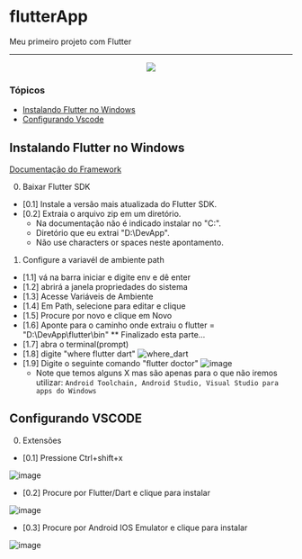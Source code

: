 # flutterApp

Meu primeiro projeto com Flutter

<hr>

<p align="center">
   <img src="http://img.shields.io/static/v1?label=STATUS&message=EM%20DESENVOLVIMENTO&color=RED&style=for-the-badge" #vitrinedev/>
</p>

### Tópicos 

- [Instalando Flutter no Windows](#instalando-flutter)
- [Configurando Vscode](#config-vscode)

## Instalando Flutter no Windows
<a href="https://flutter.dev/" alt="doc flutter">Documentação do Framework</a>

<p align="justify">

0. Baixar Flutter SDK

* [0.1] Instale a versão mais atualizada do Flutter SDK.  
* [0.2] Extraia o arquivo zip em um diretório. 
   * Na documentação não é indicado instalar no "C:\".
   * Diretório que eu extrai "D:\DevApp\".
   * Não use characters or spaces neste apontamento.

1. Configure a variavél de ambiente path

* [1.1] vá na barra iniciar e digite env e dê enter
* [1.2] abrirá a janela propriedades do sistema
* [1.3] Acesse Variáveis de Ambiente
* [1.4] Em Path, selecione para editar e clique
* [1.5] Procure por novo e clique em Novo
* [1.6] Aponte para o caminho onde extraiu o flutter = "D:\DevApp\flutter\bin"
   ** Finalizado esta parte...
* [1.7] abra o terminal(prompt)
* [1.8] digite "where flutter dart"
   ![where_dart](https://github.com/Minatti/flutterApp/assets/28359612/6ee72e8b-ecb0-4e4c-b2ba-03e0c757f8a7)
* [1.9] Digite o seguinte comando "flutter doctor"
   ![image](https://github.com/Minatti/flutterApp/assets/28359612/3c80a9ad-5d99-437d-b0a0-768ba5abf229)
   * Note que temos alguns X mas são apenas para o que não iremos utilizar: `Android Toolchain, Android Studio, Visual Studio para apps do Windows`
</p>

## Configurando VSCODE

<p align="justify">

0. Extensões

* [0.1] Pressione Ctrl+shift+x

![image](https://github.com/Minatti/flutterApp/assets/28359612/bb6a132c-be55-452a-863f-9e3badd13a67)

* [0.2] Procure por Flutter/Dart e clique para instalar

![image](https://github.com/Minatti/flutterApp/assets/28359612/06c73d25-ee12-4905-b2eb-076618484717)

* [0.3] Procure por Android IOS Emulator e clique para instalar

![image](https://github.com/Minatti/flutterApp/assets/28359612/adea2d05-1760-44f1-95d8-dbb30f49443e)
